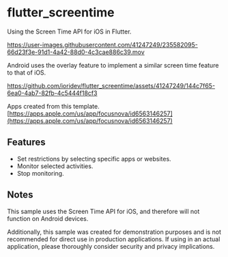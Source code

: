 # flutter_screentime

Using the Screen Time API for iOS in Flutter.



https://user-images.githubusercontent.com/41247249/235582095-66d23f3e-91d1-4a42-88d0-4c3cae886c39.mov  

Android uses the overlay feature to implement a similar screen time feature to that of iOS.  


https://github.com/ioridev/flutter_screentime/assets/41247249/144c7f65-6ea0-4ab7-82fb-4c5444f18cf3




Apps created from this template.  
[https://apps.apple.com/us/app/focusnova/id6563146257](https://apps.apple.com/us/app/focusnova/id6563146257)


## Features
- Set restrictions by selecting specific apps or websites.
- Monitor selected activities.
- Stop monitoring.

## Notes
This sample uses the Screen Time API for iOS, and therefore will not function on Android devices.

Additionally, this sample was created for demonstration purposes and is not recommended for direct use in production applications. If using in an actual application, please thoroughly consider security and privacy implications.
